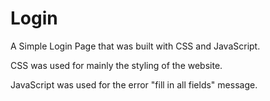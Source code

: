 # Login

A Simple Login Page that was built with CSS and JavaScript.

CSS was used for mainly the styling of the website. 

JavaScript was used for the error "fill in all fields" message.
